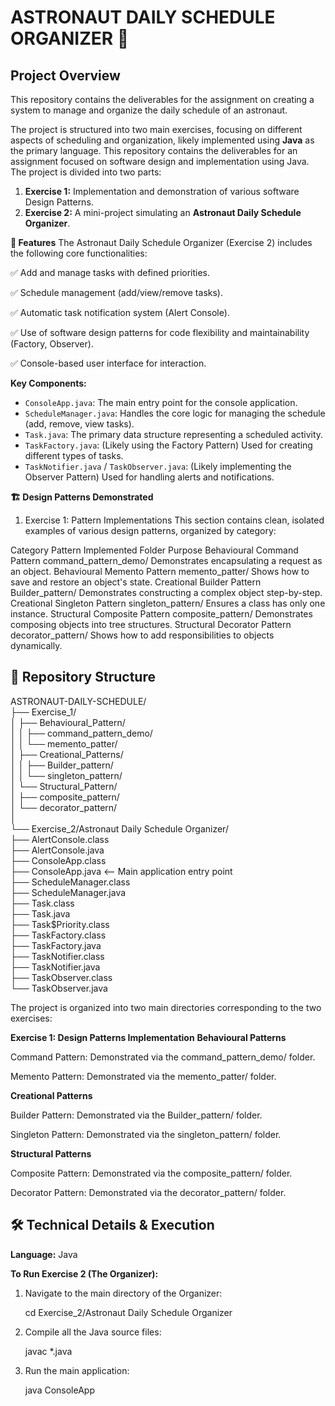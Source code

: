 # ASTRONAUT DAILY SCHEDULE ORGANIZER 🚀

## Project Overview

This repository contains the deliverables for the assignment on creating a system to manage and organize the daily schedule of an astronaut.

The project is structured into two main exercises, focusing on different aspects of scheduling and organization, likely implemented using **Java** as the primary language.
This repository contains the deliverables for an assignment focused on software design and implementation using Java. The project is divided into two parts:

1.  **Exercise 1:** Implementation and demonstration of various software Design Patterns.
2.  **Exercise 2:** A mini-project simulating an **Astronaut Daily Schedule Organizer**.


**🎯 Features**
The Astronaut Daily Schedule Organizer (Exercise 2) includes the following core functionalities:

✅ Add and manage tasks with defined priorities.

✅ Schedule management (add/view/remove tasks).

✅ Automatic task notification system (Alert Console).

✅ Use of software design patterns for code flexibility and maintainability (Factory, Observer).

✅ Console-based user interface for interaction.

**Key Components:** 

* `ConsoleApp.java`: The main entry point for the console application.
* `ScheduleManager.java`: Handles the core logic for managing the schedule (add, remove, view tasks).
* `Task.java`: The primary data structure representing a scheduled activity.
* `TaskFactory.java`: (Likely using the Factory Pattern) Used for creating different types of tasks.
* `TaskNotifier.java` / `TaskObserver.java`: (Likely implementing the Observer Pattern) Used for handling alerts and notifications.

**🏗️ Design Patterns Demonstrated**
1. Exercise 1: Pattern Implementations
This section contains clean, isolated examples of various design patterns, organized by category:

Category	  Pattern Implemented	     Folder	                       Purpose
Behavioural	  Command Pattern	    command_pattern_demo/	Demonstrates encapsulating a request as an object.
Behavioural   Memento Pattern	    memento_patter/	        Shows how to save and restore an object's state.
Creational	  Builder Pattern	    Builder_pattern/	    Demonstrates constructing a complex object step-by-step.
Creational	  Singleton Pattern	    singleton_pattern/	    Ensures a class has only one instance.
Structural	  Composite Pattern	    composite_pattern/	    Demonstrates composing objects into tree structures.
Structural	  Decorator Pattern	    decorator_pattern/	    Shows how to add responsibilities to objects dynamically.

## 📂 Repository Structure
ASTRONAUT-DAILY-SCHEDULE/  
├── Exercise_1/    
│   ├── Behavioural_Pattern/  
│   │   ├── command_pattern_demo/  
│   │   └── memento_patter/  
│   ├── Creational_Patterns/  
│   │   ├── Builder_pattern/  
│   │   └── singleton_pattern/  
│   └── Structural_Pattern/  
│       ├── composite_pattern/  
│       └── decorator_pattern/  
│  
└── Exercise_2/Astronaut Daily Schedule Organizer/   
    ├── AlertConsole.class   
    ├── AlertConsole.java  
    ├── ConsoleApp.class  
    ├── ConsoleApp.java      <-- Main application entry point  
    ├── ScheduleManager.class  
    ├── ScheduleManager.java  
    ├── Task.class  
    ├── Task.java  
    ├── Task$Priority.class  
    ├── TaskFactory.class  
    ├── TaskFactory.java  
    ├── TaskNotifier.class  
    ├── TaskNotifier.java  
    ├── TaskObserver.class  
    └── TaskObserver.java  
    

The project is organized into two main directories corresponding to the two exercises:

**Exercise 1: Design Patterns Implementation**
**Behavioural Patterns**

Command Pattern: Demonstrated via the command_pattern_demo/ folder.

Memento Pattern: Demonstrated via the memento_patter/ folder.

**Creational Patterns**

Builder Pattern: Demonstrated via the Builder_pattern/ folder.

Singleton Pattern: Demonstrated via the singleton_pattern/ folder.

**Structural Patterns**

Composite Pattern: Demonstrated via the composite_pattern/ folder.

Decorator Pattern: Demonstrated via the decorator_pattern/ folder.


## 🛠️ Technical Details & Execution

**Language:** Java

**To Run Exercise 2 (The Organizer):**

1.  Navigate to the main directory of the Organizer:

    cd Exercise_2/Astronaut Daily Schedule Organizer

2.  Compile all the Java source files:

    javac *.java

3.  Run the main application:

    java ConsoleApp 


